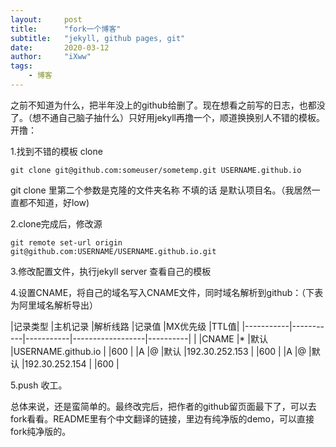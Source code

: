 ```yaml
---
layout:     post
title:      "fork一个博客"
subtitle:   "jekyll, github pages, git"
date:       2020-03-12
author:     "iXww"
tags:
    - 博客
---
```


之前不知道为什么，把半年没上的github给删了。现在想看之前写的日志，也都没了。（想不通自己脑子抽什么）只好用jekyll再撸一个，顺道换换别人不错的模板。开撸：

1.找到不错的模板 clone
```
git clone git@github.com:someuser/sometemp.git USERNAME.github.io
```
git clone 里第二个参数是克隆的文件夹名称 不填的话 是默认项目名。（我居然一直都不知道，好low)

2.clone完成后，修改源
```
git remote set-url origin git@github.com:USERNAME/USERNAME.github.io.git
```

3.修改配置文件，执行jekyll server 查看自己的模板

4.设置CNAME，将自己的域名写入CNAME文件，同时域名解析到github：（下表为阿里域名解析导出）

|记录类型    |主机记录    |解析线路    |记录值              |MX优先级   |TTL值|
|-----------|-----------|-----------|------------------|----------|     |
|CNAME      |*          |默认       |USERNAME.github.io |          |600  |
|A          |@          |默认       |192.30.252.153     |          |600  |
|A          |@          |默认       |192.30.252.154     |          |600  |

5.push 收工。

总体来说，还是蛮简单的。最终改完后，把作者的github留页面最下了，可以去fork看看。README里有个中文翻译的链接，里边有纯净版的demo，可以直接fork纯净版的。


